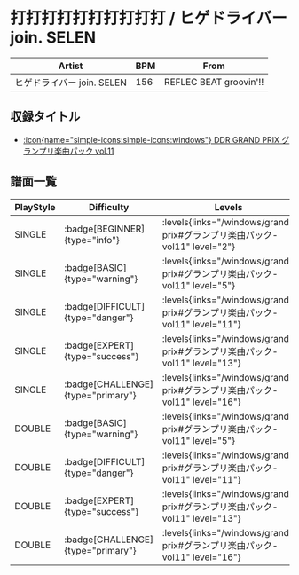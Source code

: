 # 打打打打打打打打打打 / ヒゲドライバー join. SELEN

|Artist|BPM|From|
|------|---|----|
|ヒゲドライバー join. SELEN|156|REFLEC BEAT groovin'!!|

## 収録タイトル

- [:icon{name="simple-icons:simple-icons:windows"} DDR GRAND PRIX グランプリ楽曲パック vol.11](/windows/grand-prix#グランプリ楽曲パック-vol11)

## 譜面一覧

|PlayStyle|Difficulty|Levels|Notes|Movie|
|---------|----------|------|-----|-----|
|SINGLE| :badge[BEGINNER]{type="info"}| :levels{links="/windows/grand-prix#グランプリ楽曲パック-vol11" level="2"}|86/0||
|SINGLE| :badge[BASIC]{type="warning"}| :levels{links="/windows/grand-prix#グランプリ楽曲パック-vol11" level="5"}|169/9||
|SINGLE| :badge[DIFFICULT]{type="danger"}| :levels{links="/windows/grand-prix#グランプリ楽曲パック-vol11" level="11"}|342/15||
|SINGLE| :badge[EXPERT]{type="success"}| :levels{links="/windows/grand-prix#グランプリ楽曲パック-vol11" level="13"}|448/25||
|SINGLE| :badge[CHALLENGE]{type="primary"}| :levels{links="/windows/grand-prix#グランプリ楽曲パック-vol11" level="16"}|618/16||
|DOUBLE| :badge[BASIC]{type="warning"}| :levels{links="/windows/grand-prix#グランプリ楽曲パック-vol11" level="5"}|169/10||
|DOUBLE| :badge[DIFFICULT]{type="danger"}| :levels{links="/windows/grand-prix#グランプリ楽曲パック-vol11" level="11"}|347/12||
|DOUBLE| :badge[EXPERT]{type="success"}| :levels{links="/windows/grand-prix#グランプリ楽曲パック-vol11" level="13"}|449/24||
|DOUBLE| :badge[CHALLENGE]{type="primary"}| :levels{links="/windows/grand-prix#グランプリ楽曲パック-vol11" level="16"}|589/15||
